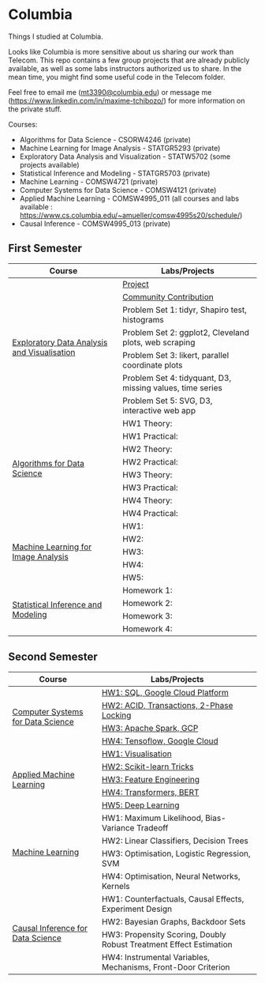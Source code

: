 # Columbia
Things I studied at Columbia.

Looks like Columbia is more sensitive about us sharing our work than Telecom. This repo contains a few group projects that are already publicly available, as well as some labs instructors authorized us to share. In the mean time, you might find some useful code in the Telecom folder.

Feel free to email me (mt3390@columbia.edu) or message me (https://www.linkedin.com/in/maxime-tchibozo/) for more information on the private stuff.

Courses:

* Algorithms for Data Science - CSORW4246 (private)
* Machine Learning for Image Analysis - STATGR5293 (private)
* Exploratory Data Analysis and Visualization - STATW5702 (some projects available)
* Statistical Inference and Modeling - STATGR5703 (private)
* Machine Learning - COMSW4721 (private)
* Computer Systems for Data Science - COMSW4121 (private)
* Applied Machine Learning - COMSW4995_011 (all courses and labs available : https://www.cs.columbia.edu/~amueller/comsw4995s20/schedule/)
* Causal Inference - COMSW4995_013 (private) 

## First Semester

<table>
    <thead>
        <tr>
            <th>Course</th>
            <th>Labs/Projects</th>
        </tr>
    </thead>
    <tbody>
         <!-- EDAV -->
         <tr>
              <td rowspan=7><a href="https://github.com/mtchibozo/Columbia/tree/master/Exploratory-Data-Analysis-And-Visualisation">Exploratory Data Analysis and Visualisation</a></td>
              <td><a href="https://github.com/mtchibozo/Columbia/tree/master/Exploratory-Data-Analysis-And-Visualisation/Data-Visualisation-Project">Project</a></td>
         </tr>
         <tr>
              <td><a href="https://github.com/mtchibozo/Columbia/tree/master/Exploratory-Data-Analysis-And-Visualisation/EDAV-Book-French-Translation">Community Contribution</a></td>
         </tr>
              <td><a>Problem Set 1: tidyr, Shapiro test, histograms</a></td>
         </tr>
              <td><a>Problem Set 2: ggplot2, Cleveland plots, web scraping</a></td>
         </tr>
              <td><a>Problem Set 3: likert, parallel coordinate plots</a></td>
         </tr>
              <td><a>Problem Set 4: tidyquant, D3, missing values, time series</a></td>
         </tr>
              <td><a>Problem Set 5: SVG, D3, interactive web app</a></td>
         </tr>
         <!-- Algorithms for Data Science -->
         <tr>
              <td rowspan=8><a href="https://www.datascience.columbia.edu/course-inventory">Algorithms for Data Science</a></td>
              <td><a>HW1 Theory: </a></td>
         </tr>
         <tr>
              <td><a>HW1 Practical: </a></td>
         </tr>
         <tr>
              <td><a>HW2 Theory: </a></td>
         </tr>
         <tr>
              <td><a>HW2 Practical: </a></td>
         </tr>
         <tr>
              <td><a>HW3 Theory: </a></td>
         </tr>
         <tr>
              <td><a>HW3 Practical: </a></td>
         </tr>
         <tr>
              <td><a>HW4 Theory: </a></td>
         </tr>
            <tr>
              <td><a>HW4 Practical: </a></td>
         </tr>
         <!-- ML for Image Analysis -->
         <tr>
              <td rowspan=5><a href="https://www.datascience.columbia.edu/course-inventory">Machine Learning for Image Analysis</a></td>
              <td><a>HW1: </a></td>
         </tr>
         <tr>
              <td><a>HW2: </a></td>
         </tr>
         <tr>
              <td><a>HW3: </a></td>
         </tr>
         <tr>
              <td><a>HW4: </a></td>
         </tr>         
         <tr>
              <td><a>HW5: </a></td>
         </tr>         
               <!-- Stat Inference -->
         <tr>
              <td rowspan=4><a href="https://www.datascience.columbia.edu/course-inventory">Statistical Inference and Modeling</a></td>
              <td><a>Homework 1: </a></td>
         </tr>              
         <td><a>Homework 2: </a></td>
         </tr>              
         <td><a>Homework 3: </a></td>
         </tr>              
         <td><a>Homework 4: </a></td>
         </tr>
    </tbody>
</table>

## Second Semester


<table>
    <thead>
        <tr>
            <th>Course</th>
            <th>Labs/Projects</th>
        </tr>
    </thead>
    <tbody>
         <!-- Computer Systems for Data Science -->
         <tr>
              <td rowspan=4><a href="https://cs-w4121.github.io/">Computer Systems for Data Science</a></td>
              <td><a href="https://cs-w4121.github.io/homeworks/hw1.html">HW1: SQL, Google Cloud Platform </a></td>
         </tr>
         <tr>
              <td><a href="https://cs-w4121.github.io/homeworks/WrittenHW1.html">HW2: ACID, Transactions, 2-Phase Locking</a></td>
         </tr>
         <tr>
              <td><a href="https://cs-w4121.github.io/homeworks/hw2.html">HW3: Apache Spark, GCP</a></td>
         </tr>
          <tr>
              <td><a href="https://cs-w4121.github.io/homeworks/hw3.html">HW4: Tensoflow, Google Cloud</a></td>
         </tr>
         <!-- Applied Machine Learning -->
         <tr>
              <td rowspan=5><a href="https://www.cs.columbia.edu/~amueller/comsw4995s19/schedule/#top">Applied Machine Learning</a></td>
              <td><a href="https://github.com/mtchibozo/Columbia/tree/master/Applied-Machine-Learning/HW1-Visualization">HW1: Visualisation</a></td>
         </tr>
         <tr>
              <td><a href="https://github.com/mtchibozo/Columbia/tree/master/Applied-Machine-Learning/HW2-sklearn-tricks">HW2: Scikit-learn Tricks</a></td>
         </tr>
         <tr>
              <td><a href="https://github.com/mtchibozo/Columbia/tree/master/Applied-Machine-Learning/HW3-Feature-Engineering">HW3: Feature Engineering</a></td>
         </tr>       
          <tr>
              <td><a href="https://github.com/mtchibozo/Columbia/tree/master/Applied-Machine-Learning/HW4-NLP-Transformers-BERT">HW4: Transformers, BERT</a></td>
         </tr>       
          <tr>
              <td><a href="https://github.com/mtchibozo/Columbia/tree/master/Applied-Machine-Learning/HW5-Deep-Learning">HW5: Deep Learning</a></td>
         </tr>
               <!-- Machine Learning -->
         <tr>
              <td rowspan=4><a href="https://www.datascience.columbia.edu/course-inventory">Machine Learning</a></td>
              <td><a>HW1: Maximum Likelihood, Bias-Variance Tradeoff</a></td>
         </tr>
         <tr>
              <td><a>HW2: Linear Classifiers, Decision Trees</a></td>
         </tr>       
         <tr>
              <td><a>HW3: Optimisation, Logistic Regression, SVM</a></td>
         </tr>       
         <tr>
              <td><a>HW4: Optimisation, Neural Networks, Kernels</a></td>
         </tr>       
         <!-- Causal Inference for Data Science -->
         <tr>
              <td rowspan=4><a href="https://www.datascience.columbia.edu/course-inventory">Causal Inference for Data Science</a></td>
              <td><a>HW1: Counterfactuals, Causal Effects, Experiment Design</a></td>
         </tr>
         <tr>
              <td><a>HW2: Bayesian Graphs, Backdoor Sets</a></td>
         </tr>
         <tr>
              <td><a>HW3: Propensity Scoring, Doubly Robust Treatment Effect Estimation</a></td>
         <tr>
              <td><a>HW4: Instrumental Variables, Mechanisms, Front-Door Criterion</a></td>
         </tr>
         </tr>
    </tbody>
</table>
